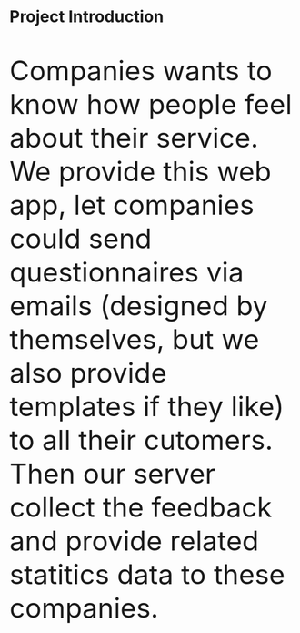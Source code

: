 # Project Introduction

<font size="12px">

Companies wants to know how people feel about their service. We provide this web app, let companies could send questionnaires via emails (designed by themselves, but we also provide templates if they like) to all their cutomers. Then our server collect the feedback and provide related statitics data to these companies.


</font>

